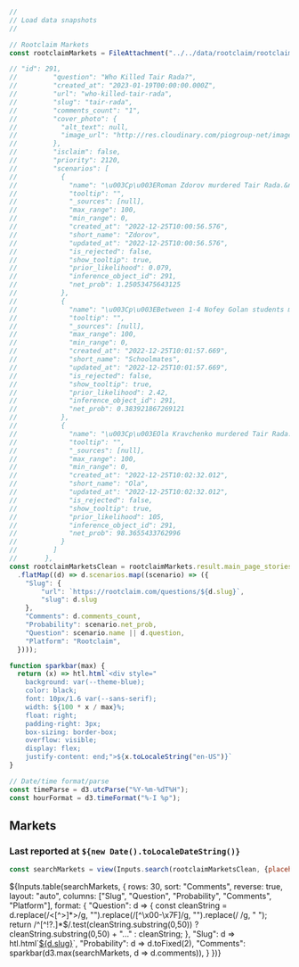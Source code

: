 ```js
//
// Load data snapshots
//

// Rootclaim Markets 
const rootclaimMarkets = FileAttachment("../../data/rootclaim/rootclaim-markets.json").json();
```

```js
// "id": 291,
//         "question": "Who Killed Tair Rada?",
//         "created_at": "2023-01-19T00:00:00.000Z",
//         "url": "who-killed-tair-rada",
//         "slug": "tair-rada",
//         "comments_count": "1",
//         "cover_photo": {
//           "alt_text": null,
//           "image_url": "http://res.cloudinary.com/piogroup-net/image/upload/v1673882325/analysis_image/wrlmlpn902nxayrb89h3.png"
//         },
//         "isclaim": false,
//         "priority": 2120,
//         "scenarios": [
//           {
//             "name": "\u003Cp\u003ERoman Zdorov murdered Tair Rada.&nbsp;\u003C/p\u003E",
//             "tooltip": "",
//             "_sources": [null],
//             "max_range": 100,
//             "min_range": 0,
//             "created_at": "2022-12-25T10:00:56.576",
//             "short_name": "Zdorov",
//             "updated_at": "2022-12-25T10:00:56.576",
//             "is_rejected": false,
//             "show_tooltip": true,
//             "prior_likelihood": 0.079,
//             "inference_object_id": 291,
//             "net_prob": 1.25053475643125
//           },
//           {
//             "name": "\u003Cp\u003EBetween 1-4 Nofey Golan students murdered Tair Rada.&nbsp;\u003C/p\u003E",
//             "tooltip": "",
//             "_sources": [null],
//             "max_range": 100,
//             "min_range": 0,
//             "created_at": "2022-12-25T10:01:57.669",
//             "short_name": "Schoolmates",
//             "updated_at": "2022-12-25T10:01:57.669",
//             "is_rejected": false,
//             "show_tooltip": true,
//             "prior_likelihood": 2.42,
//             "inference_object_id": 291,
//             "net_prob": 0.383921867269121
//           },
//           {
//             "name": "\u003Cp\u003EOla Kravchenko murdered Tair Rada.&nbsp;\u003C/p\u003E",
//             "tooltip": "",
//             "_sources": [null],
//             "max_range": 100,
//             "min_range": 0,
//             "created_at": "2022-12-25T10:02:32.012",
//             "short_name": "Ola",
//             "updated_at": "2022-12-25T10:02:32.012",
//             "is_rejected": false,
//             "show_tooltip": true,
//             "prior_likelihood": 105,
//             "inference_object_id": 291,
//             "net_prob": 98.3655433762996
//           }
//         ]
//       },
const rootclaimMarketsClean = rootclaimMarkets.result.main_page_stories
  .flatMap((d) => d.scenarios.map((scenario) => ({
    "Slug": {
        "url": `https://rootclaim.com/questions/${d.slug}`,
        "slug": d.slug
    },
    "Comments": d.comments_count,
    "Probability": scenario.net_prob,
    "Question": scenario.name || d.question,
    "Platform": "Rootclaim",
  })));
```

```js
function sparkbar(max) {
  return (x) => htl.html`<div style="
    background: var(--theme-blue);
    color: black;
    font: 10px/1.6 var(--sans-serif);
    width: ${100 * x / max}%;
    float: right;
    padding-right: 3px;
    box-sizing: border-box;
    overflow: visible;
    display: flex;
    justify-content: end;">${x.toLocaleString("en-US")}`
}
```

```js
// Date/time format/parse
const timeParse = d3.utcParse("%Y-%m-%dT%H");
const hourFormat = d3.timeFormat("%-I %p");
```

## Markets
<h3>Last reported at <code>${new Date().toLocaleDateString()}</code></h3>

```js
const searchMarkets = view(Inputs.search(rootclaimMarketsClean, {placeholder: "Search markets…"}));
```

<div class="table-responsive">
  <div class="card" style="padding: 0;">
    ${Inputs.table(searchMarkets, {
      rows: 30, 
      sort: "Comments", 
      reverse: true,
      layout: "auto",
      columns: ["Slug", "Question", "Probability", "Comments", "Platform"],
      format: {
        "Question": d => {
            const cleanString = d.replace(/<[^>]*>/g, "").replace(/[^\x00-\x7F]/g, "").replace(/&nbsp;/g, " ");
            return /^[^!?.]*$/.test(cleanString.substring(0,50)) ? cleanString.substring(0,50) + "..." : cleanString;
        },
        "Slug": d => htl.html`<a href="https://rootclaim.com/analysis/${d.slug}" target="_blank">${d.slug}</a>`,
        "Probability": d => d.toFixed(2),
        "Comments": sparkbar(d3.max(searchMarkets, d => d.comments)),
      }
    })}
  </div>
</div>